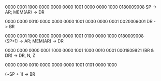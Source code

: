 0000 0001 1000 0000 0000 0000 1001 0000 0000 1000
0180009008
SP -> AR; MEM(AR) -> DR

0000 0000 0010 0000 0000 0000 1001 0000 0000 0001
0020009001
DR -> BR

0000 0001 1000 0000 0000 0000 1001 0100 0000 1000
0180009008
(SP+1) -> AR; MEM(AR) -> DR

0000 0000 0000 0001 1000 0000 1001 1000 0010 0001
0001809821
(BR & DR) -> DR, N, Z

0000 0000 0010 0000 0000 0000 1001 0101 0000 1000

(~SP + 1) -> BR

